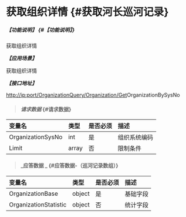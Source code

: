 # 获取组织详情 {#获取河长巡河记录}

##### _【功能说明】_ {#【功能说明】}

获取组织详情

_**【应用场景】**_

获取组织详情

_**【接口地址】**_

[http://ip:port/OrganizationQuery/](http://ip:port/HMQuery/PatrolRiver/GetPatrolRivers)[Organization](http://ip:port/HMQuery/PatrolRiver/GetPatrolRivers)[/Get](http://ip:port/HMQuery/PatrolRiver/GetPatrolRivers)OrganizationBySysNo

> #### _请求数据_ {#请求数据}

| 变量名 | 类型 | 是否必须 | 描述 |
| :--- | :--- | :--- | :--- |
| OrganizationSysNo | int | 是 | 组织系统编码 |
| Limit | array | 否 | 限制条件 |

> #### _应答数据 _ {#应答数据-（巡河记录数组）}

| 变量名 | 类型 | 是否必须 | 描述 |
| :--- | :--- | :--- | :--- |
| OrganizationBase | object | 是 | 基础字段 |
| OrganizationStatistic | object | 否 | 统计字段 |



